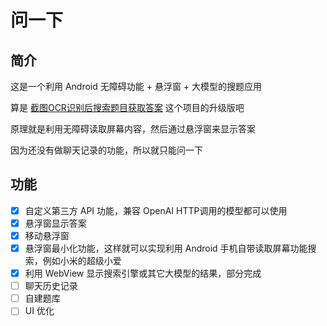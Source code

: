 # 问一下

## 简介

这是一个利用 Android 无障碍功能 + 悬浮窗 + 大模型的搜题应用

算是 [截图OCR识别后搜索题目获取答案](https://github.com/PuZhiweizuishuai/OCR-CopyText-And-Search) 这个项目的升级版吧

原理就是利用无障碍读取屏幕内容，然后通过悬浮窗来显示答案

因为还没有做聊天记录的功能，所以就只能问一下

## 功能

- [x] 自定义第三方 API 功能，兼容 OpenAI HTTP调用的模型都可以使用
- [x] 悬浮窗显示答案
- [x] 移动悬浮窗
- [x] 悬浮窗最小化功能，这样就可以实现利用 Android 手机自带读取屏幕功能搜索，例如小米的超级小爱
- [x] 利用 WebView 显示搜索引擎或其它大模型的结果，部分完成
- [ ] 聊天历史记录
- [ ] 自建题库
- [ ] UI 优化